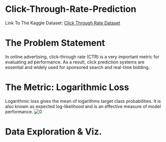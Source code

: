 # Click-Through-Rate-Prediction

Link To The Kaggle Dataset: <a href="https://www.kaggle.com/competitions/avazu-ctr-prediction/data">Click Through Rate Dataset</a>

# The Problem Statement
In online advertising, click-through rate (CTR) is a very important metric for evaluating ad performance. As a result, click prediction systems are essential and widely used for sponsored search and real-time bidding.

# The Metric: Logarithmic Loss
Logarithmic loss gives the mean of logarithms target class probabilities. It is also known as expected log-likelihood and is an effective measure of model performance.
![0](https://github.com/UKVeteran/Click-Through-Rate-Prediction/assets/39216339/e2911ad5-b479-43d1-921d-377e7e6f857e)

# Data Exploration & Viz.
